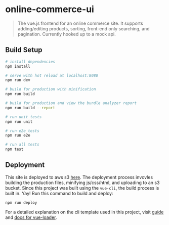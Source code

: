 # online-commerce-ui

> The vue.js frontend for an online commerce site. It supports adding/editing products, sorting, front-end only searching, and pagination. Currently hooked up to a mock api.

## Build Setup

``` bash
# install dependencies
npm install

# serve with hot reload at localhost:8080
npm run dev

# build for production with minification
npm run build

# build for production and view the bundle analyzer report
npm run build --report

# run unit tests
npm run unit

# run e2e tests
npm run e2e

# run all tests
npm test
```

## Deployment
This site is deployed to aws s3 [here](http://commerce-ui.korey.io). The deployment process invovles building the production files, minifying js/css/html, and uploading to an s3 bucket.
Since this project was built using the `vue-cli`, the build process is built in. Yay! Run this command to build and deploy:
```
npm run deploy
```

For a detailed explanation on the cli template used in this project, visit [guide](http://vuejs-templates.github.io/webpack/) and [docs for vue-loader](http://vuejs.github.io/vue-loader).
